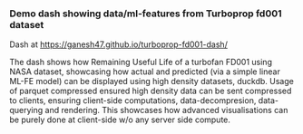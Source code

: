 ### Demo dash showing data/ml-features from Turboprop fd001 dataset

Dash at https://ganesh47.github.io/turboprop-fd001-dash/


The dash shows how Remaining Useful Life of a turbofan FD001 using NASA dataset, showcasing how actual and predicted (via a simple linear ML-FE model) can be displayed using high density datasets, duckdb. Usage of parquet compressed ensured high density data can be sent compressed to clients, ensuring client-side computations, data-decompresion, data-querying and rendering. This showcases how advanced visualisations can be purely done at client-side w/o any server side compute.
